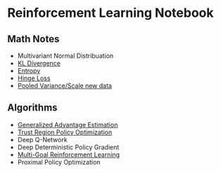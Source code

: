 # Reinforcement Learning Notebook
## Math Notes
- Multivariant Normal Distribuation 
- [KL Divergence](https://github.com/jianing-sun/Reinforcement-Learning-Notebook/blob/master/Notes/Math%20Notes/KL%20Divergence.md)
- [Entropy](https://github.com/jianing-sun/Reinforcement-Learning-Notebook/blob/master/Notes/Math%20Notes/Entropy.md)
- [Hinge Loss](https://github.com/jianing-sun/Reinforcement-Learning-Notebook/blob/master/Notes/Math%20Notes/Hinge%20Loss.md)
- [Pooled Variance/Scale new data](https://github.com/jianing-sun/Reinforcement-Learning-Notebook/blob/master/Notes/Math%20Notes/Pooled%20Variance:Scale%20New%20Data.md)

## Algorithms
- [Generalized Advantage Estimation](https://github.com/jianing-sun/Reinforcement-Learning-Notebook/blob/master/Notes/Algorithm%20Notes/Generalized%20Advantage%20Estimation.md)
- [Trust Region Policy Optimization](https://github.com/jianing-sun/Reinforcement-Learning-Notebook/blob/master/Notes/Algorithm%20Notes/Trust%20Region%20Policy%20Optimization.md)
- Deep Q-Network
- Deep Deterministic Policy Gradient
- [Multi-Goal Reinforcement Learning](https://github.com/jianing-sun/Reinforcement-Learning-Notebook/blob/master/Notes/Algorithm%20Notes/Multi-Goal%20Reinforcement%20Learning%20Challenging%20Robotics%20Environments%20and%20Request%20for%20Research.md)
- Proximal Policy Optimization

